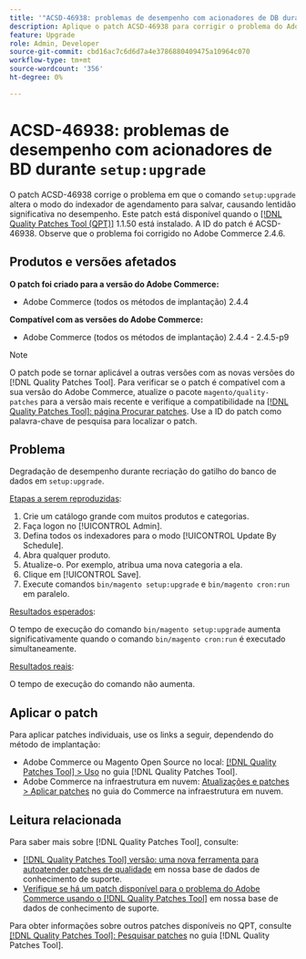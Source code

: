 ```yaml
---
title: '"ACSD-46938: problemas de desempenho com acionadores de DB durante "setup:upgrade""'
description: Aplique o patch ACSD-46938 para corrigir o problema do Adobe Commerce em que o comando "setup:upgrade" altera o modo do indexador de agendamento para salvar, causando lentidão significativa no desempenho.
feature: Upgrade
role: Admin, Developer
source-git-commit: cbd16ac7c6d6d7a4e3786880409475a10964c070
workflow-type: tm+mt
source-wordcount: '356'
ht-degree: 0%

---
```


# ACSD-46938: problemas de desempenho com acionadores de BD durante `setup:upgrade`

O patch ACSD-46938 corrige o problema em que o comando `setup:upgrade` altera o modo do indexador de agendamento para salvar, causando lentidão significativa no desempenho. Este patch está disponível quando o [[!DNL Quality Patches Tool (QPT)]](/help/announcements/adobe-commerce-announcements/magento-quality-patches-released-new-tool-to-self-serve-quality-patches.md) 1.1.50 está instalado. A ID do patch é ACSD-46938. Observe que o problema foi corrigido no Adobe Commerce 2.4.6.

## Produtos e versões afetados

**O patch foi criado para a versão do Adobe Commerce:**

* Adobe Commerce (todos os métodos de implantação) 2.4.4

**Compatível com as versões do Adobe Commerce:**

* Adobe Commerce (todos os métodos de implantação) 2.4.4 - 2.4.5-p9

>[!NOTE]
>
>O patch pode se tornar aplicável a outras versões com as novas versões do [!DNL Quality Patches Tool]. Para verificar se o patch é compatível com a sua versão do Adobe Commerce, atualize o pacote `magento/quality-patches` para a versão mais recente e verifique a compatibilidade na [[!DNL Quality Patches Tool]: página Procurar patches](https://experienceleague.adobe.com/tools/commerce-quality-patches/index.html). Use a ID do patch como palavra-chave de pesquisa para localizar o patch.

## Problema

Degradação de desempenho durante recriação do gatilho do banco de dados em `setup:upgrade`.

<u>Etapas a serem reproduzidas</u>:

1. Crie um catálogo grande com muitos produtos e categorias.
1. Faça logon no [!UICONTROL Admin].
1. Defina todos os indexadores para o modo [!UICONTROL Update By Schedule].
1. Abra qualquer produto.
1. Atualize-o. Por exemplo, atribua uma nova categoria a ela.
1. Clique em [!UICONTROL Save].
1. Execute comandos `bin/magento setup:upgrade` e `bin/magento cron:run` em paralelo.

<u>Resultados esperados</u>:

O tempo de execução do comando `bin/magento setup:upgrade` aumenta significativamente quando o comando `bin/magento cron:run` é executado simultaneamente.

<u>Resultados reais</u>:

O tempo de execução do comando não aumenta.

## Aplicar o patch

Para aplicar patches individuais, use os links a seguir, dependendo do método de implantação:

* Adobe Commerce ou Magento Open Source no local: [[!DNL Quality Patches Tool] > Uso](https://experienceleague.adobe.com/docs/commerce-operations/tools/quality-patches-tool/usage.html) no guia [!DNL Quality Patches Tool].
* Adobe Commerce na infraestrutura em nuvem: [Atualizações e patches > Aplicar patches](https://experienceleague.adobe.com/docs/commerce-cloud-service/user-guide/develop/upgrade/apply-patches.html) no guia do Commerce na infraestrutura em nuvem.

## Leitura relacionada

Para saber mais sobre [!DNL Quality Patches Tool], consulte:

* [[!DNL Quality Patches Tool] versão: uma nova ferramenta para autoatender patches de qualidade](/help/announcements/adobe-commerce-announcements/magento-quality-patches-released-new-tool-to-self-serve-quality-patches.md) em nossa base de dados de conhecimento de suporte.
* [Verifique se há um patch disponível para o problema do Adobe Commerce usando o [!DNL Quality Patches Tool]](/help/support-tools/patches-available-in-qpt-tool/check-patch-for-magento-issue-with-magento-quality-patches.md) em nossa base de dados de conhecimento de suporte.

Para obter informações sobre outros patches disponíveis no QPT, consulte [[!DNL Quality Patches Tool]: Pesquisar patches](https://experienceleague.adobe.com/tools/commerce-quality-patches/index.html) no guia [!DNL Quality Patches Tool].

